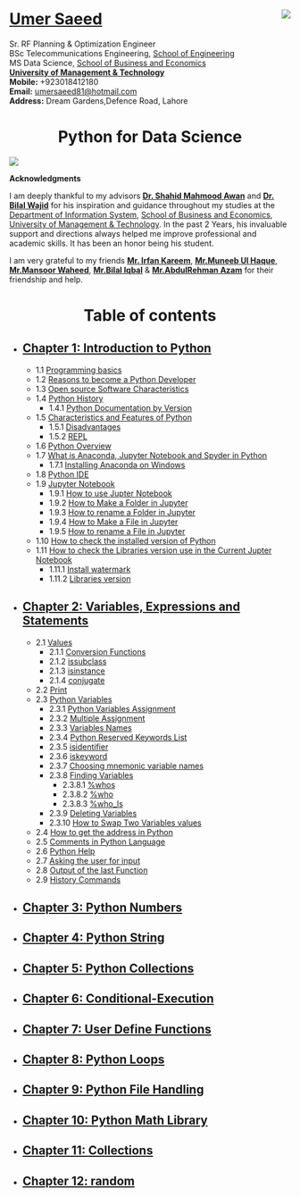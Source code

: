 #  [Umer Saeed](https://www.linkedin.com/in/engumersaeed/)            <img src="https://www.umt.edu.pk/style/images/umt-logo.jpg" align="right"/>
Sr. RF Planning & Optimization Engineer<br>
BSc Telecommunications Engineering, [School of Engineering](https://sen.umt.edu.pk/)<br>
MS Data Science, [School of Business and Economics](sbe.umt.edu.pk)<br>
**[University of Management & Technology](www.umt.edu.pk)**<br>
**Mobile:**     +923018412180<br>
**Email:**  umersaeed81@hotmail.com<br>
**Address:** Dream Gardens,Defence Road, Lahore<br>
<h1 align="center">Python for Data Science</h1>
 <img src="https://www.python.org/static/img/python-logo.png" align="center"/>
 
 **Acknowledgments**

I am deeply thankful to my advisors [**Dr. Shahid Mahmood Awan**](https://uk.linkedin.com/in/shahidmawan) and [**Dr. Bilal Wajid**](https://www.linkedin.com/in/dr-bilal-wajid-98949276/) for his inspiration and guidance throughout my studies at the [Department of Information System](https://sbe.umt.edu.pk/iss1/home.aspx), [School of Business and Economics](sbe.umt.edu.pk), [University of Management & Technology](www.umt.edu.pk). In the past 2 Years, his invaluable support and directions always helped me improve professional and academic skills. It has been an honor being his student.

I am very grateful to my friends [**Mr. Irfan Kareem**](https://www.linkedin.com/in/irfan-kareem-a89ba021/), [**Mr.Muneeb Ul Haque**](https://www.linkedin.com/in/muneeb-ul-haque-86551728/), [**Mr.Mansoor Waheed**](https://www.linkedin.com/in/mansoor-waheed-26925021/), [**Mr.Bilal Iqbal**](https://www.linkedin.com/in/bilal-iqbal-5354a324/) & [**Mr.AbdulRehman Azam**](https://www.linkedin.com/in/areh-azam/) for their friendship and help.

# <h1 align="center"> Table of contents

- ## [**Chapter 1: Introduction to Python**](https://htmlpreview.github.io/?https://github.com/Umersaeed81/PythonForDataScienceV0/blob/main/Chapter1.html)
  - 1.1 [Programming basics]()
  - 1.2 [Reasons to become a Python Developer]()
  - 1.3 [Open source Software Characteristics]()
  - 1.4 [Python History]()
    - 1.4.1 [Python Documentation by Version]()
  - 1.5 [Characteristics and Features of Python]()
    - 1.5.1 [Disadvantages]()
    - 1.5.2 [REPL]()
  - 1.6 [Python Overview]()
  - 1.7 [What is Anaconda, Jupyter Notebook and Spyder in Python]()
    - 1.7.1 [Installing Anaconda on Windows]()
  - 1.8 [Python IDE]()
  - 1.9 [Jupyter Notebook]()
    - 1.9.1 [How to use Jupter Notebook]()
    - 1.9.2 [How to Make a Folder in Jupyter]()
    - 1.9.3 [How to rename a Folder in Jupyter]()
    - 1.9.4 [How to Make a File in Jupyter]()
    - 1.9.5 [How to rename a File in Jupyter]()
  - 1.10 [How to check the installed version of Python]()
  - 1.11 [How to check the Libraries version use in the Current Jupter Notebook]()
    - 1.11.1 [Install watermark]()
    - 1.11.2 [Libraries version]()

- ## [**Chapter 2: Variables, Expressions and Statements**](https://htmlpreview.github.io/?https://github.com/Umersaeed81/PythonForDataScienceV0/blob/main/Chapter2.html)

  - 2.1 [Values]()
    - 2.1.1 [Conversion Functions]()
    - 2.1.2 [issubclass]()
    - 2.1.3 [isinstance]()
    - 2.1.4 [conjugate]()
  - 2.2 [Print]()
  - 2.3 [Python Variables]()
    - 2.3.1 [Python Variables Assignment]()
    - 2.3.2 [Multiple Assignment]()
    - 2.3.3 [Variables Names]()
    - 2.3.4 [Python Reserved Keywords List]()
    - 2.3.5 [isidentifier]()
    - 2.3.6 [iskeyword]()
    - 2.3.7 [Choosing mnemonic variable names]()
    - 2.3.8 [Finding Variables]()
      - 2.3.8.1 [%whos]()
      - 2.3.8.2 [%who]()
      - 2.3.8.3 [%who_ls]()
    - 2.3.9 [Deleting Variables]()
    - 2.3.10 [How to Swap Two Variables values]()
  - 2.4 [How to get the address in Python]()
  - 2.5 [Comments in Python Language]()
  - 2.6 [Python Help]()
  - 2.7 [Asking the user for input]()
  - 2.8 [Output of the last Function]()
  - 2.9 [History Commands]()

- ## [**Chapter 3:  Python Numbers**](https://htmlpreview.github.io/?https://github.com/Umersaeed81/PythonForDataScienceV0/blob/main/Chapter3.html)

- ## [**Chapter 4:  Python String**](https://htmlpreview.github.io/?https://github.com/Umersaeed81/PythonForDataScienceV0/blob/main/Chapter4.html)

- ## [**Chapter 5:  Python Collections**](https://htmlpreview.github.io/?https://github.com/Umersaeed81/PythonForDataScienceV0/blob/main/Chapter5.html)

- ## [**Chapter 6:  Conditional-Execution**](https://htmlpreview.github.io/?https://github.com/Umersaeed81/PythonForDataScienceV0/blob/main/Chapter6.html)

- ## [**Chapter 7:  User Define Functions**](https://htmlpreview.github.io/?https://github.com/Umersaeed81/PythonForDataScienceV0/blob/main/Chapter7.html)

- ## [**Chapter 8:  Python Loops**](https://htmlpreview.github.io/?https://github.com/Umersaeed81/PythonForDataScienceV0/blob/main/Chapter8.html)

- ## [**Chapter 9:  Python File Handling**](https://htmlpreview.github.io/?https://github.com/Umersaeed81/PythonForDataScienceV0/blob/main/Chapter9.html)

- ## [**Chapter 10: Python Math Library**](https://htmlpreview.github.io/?https://github.com/Umersaeed81/PythonForDataScienceV0/blob/main/Chapter10.html)

- ## [**Chapter 11: Collections**](https://htmlpreview.github.io/?https://github.com/Umersaeed81/PythonForDataScienceV0/blob/main/Chapter11.html)

- ## [Chapter 12: random](https://htmlpreview.github.io/?https://github.com/Umersaeed81/PythonForDataScienceV0/blob/main/Chapter12.html)
